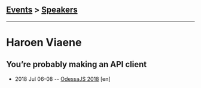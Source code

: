 ## [Events](../README.md) > [Speakers](../speakers.md)
---

# Haroen Viaene

## You’re probably making an API client
- 2018 Jul 06-08 -- [OdessaJS 2018](https://youtu.be/Tj1LcjzdVBM) [en]   
